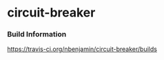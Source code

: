 # circuit-breaker

### Build Information ###
https://travis-ci.org/nbenjamin/circuit-breaker/builds
